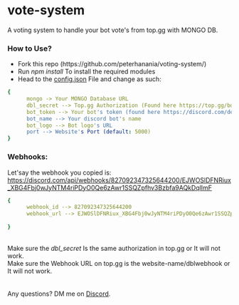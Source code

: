 # vote-system
A voting system to handle your bot vote's from top.gg with MONGO DB.

### How to Use?
<ul>
  <li>Fork this repo (https://github.com/peterhanania/voting-system/)</li>
  <li>Run <i>npm install</i> To install the required modules</li>
  <li>Head to the <a href="https://github.com/peterhanania/voting-system/blob/main/config.json">config.json</a> File and change as such:</li>
</ul>

```yaml
{
      mongo -> Your MONGO Database URL
      dbl_secret --> Top.gg Authorization (Found here https://top.gg/bot/YOUR-BOT-ID/webhooks
      bot_token --> Your bot's token (found here https://discord.com/developers/applications)
      bot_name --> Your discord bot's name
      bot_logo --> Bot logo's URL
      port --> Website's Port (default: 5000)
}
```
### Webhooks:
Let'say the webhook you copied is: https://discord.com/api/webhooks/827092347325644200/EJWOSlDFNRiux_XBG4Fbj0wJyNTM4riPDyO0Qe6zAwr1SSQZpfhv3Bzbfa9AQkDqlImF

 ```yaml
 {
       webhook_id --> 827092347325644200
       webhook_url --> EJWOSlDFNRiux_XBG4Fbj0wJyNTM4riPDyO0Qe6zAwr1SSQZpfhv3Bzbfa9AQkDqlImF
       
}
```
<br>
Make sure the <i>dbl_secret</i> Is the same authorization in top.gg or It will not work. <br>
Make sure the Webhook URL on top.gg is the website-name/dblwebhook or It will not work.  <br>
<br>
<br>
Any questions? DM me on <a href="https://discord.com/users/710465231779790849">Discord</a>.
